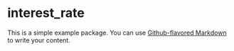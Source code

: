 # interest_rate
This is a simple example package. You can use
[Github-flavored Markdown](https://guides.github.com/features/mastering-markdown/)
to write your content.


